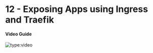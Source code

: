 # 12 - Exposing Apps using Ingress and Traefik

#### Video Guide

![type:video](https://www.youtube.com/embed/htIhl3KxWMw)
